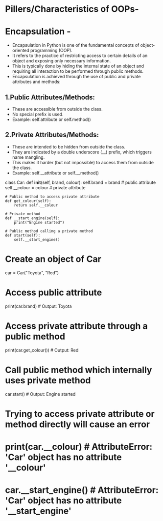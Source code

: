 # Pillers/Characteristics of OOPs-

# Encapsulation -
- Encapsulation in Python is one of the fundamental concepts of object-oriented programming (OOP).
- It refers to the practice of restricting access to certain details of an object and exposing only necessary information.
- This is typically done by hiding the internal state of an object and requiring all interaction to be performed through public methods.
- Encapsulation is achieved through the use of public and private attributes and methods:

## 1.Public Attributes/Methods:
- These are accessible from outside the class.
- No special prefix is used.
- Example: self.attribute or self.method()

## 2.Private Attributes/Methods:
- These are intended to be hidden from outside the class.
- They are indicated by a double underscore (__) prefix, which triggers name mangling.
- This makes it harder (but not impossible) to access them from outside the class.
- Example: self.__attribute or self.__method()




class Car:
    def __init__(self, brand, colour):
        self.brand = brand  # public attribute
        self.__colour = colour  # private attribute

    # Public method to access private attribute
    def get_colour(self):
        return self.__colour

    # Private method
    def __start_engine(self):
        print("Engine started")

    # Public method calling a private method
    def start(self):
        self.__start_engine()

# Create an object of Car
car = Car("Toyota", "Red")

# Access public attribute
print(car.brand)  # Output: Toyota

# Access private attribute through a public method
print(car.get_colour())  # Output: Red

# Call public method which internally uses private method
car.start()  # Output: Engine started

# Trying to access private attribute or method directly will cause an error
# print(car.__colour)  # AttributeError: 'Car' object has no attribute '__colour'
# car.__start_engine()  # AttributeError: 'Car' object has no attribute '__start_engine'





